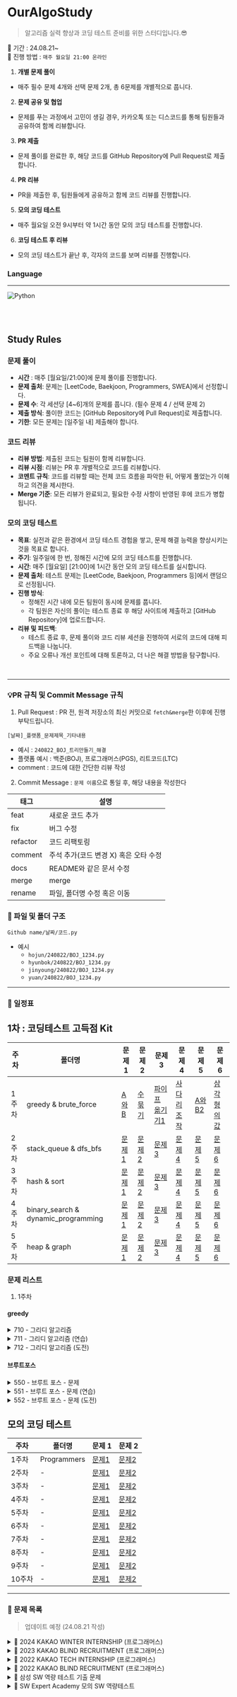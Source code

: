 # OurAlgoStudy

> 알고리즘 실력 향상과 코딩 테스트 준비를 위한 스터디입니다.😎

📌 기간 : 24.08.21~  
📌 진행 방법 :  `매주 월요일 21:00 온라인`

1. **개별 문제 풀이**
- 매주 필수 문제 4개와 선택 문제 2개, 총 6문제를 개별적으로 풉니다.

2. **문제 공유 및 협업**
- 문제를 푸는 과정에서 고민이 생길 경우, 카카오톡 또는 디스코드를 통해 팀원들과 공유하여 함께 리뷰합니다.

3. **PR 제출**
- 문제 풀이를 완료한 후, 해당 코드를 GitHub Repository에 Pull Request로 제출합니다.

4. **PR 리뷰**
- PR을 제출한 후, 팀원들에게 공유하고 함께 코드 리뷰를 진행합니다.

5. **모의 코딩 테스트**
- 매주 월요일 오전 9시부터 약 1시간 동안 모의 코딩 테스트를 진행합니다.

6. **코딩 테스트 후 리뷰**
- 모의 코딩 테스트가 끝난 후, 각자의 코드를 보며 리뷰를 진행합니다.

### Language
<hr>
<img src="https://img.shields.io/badge/python-3776AB?style=for-the-badge&logo=python&logoColor=white" alt="Python" style="vertical-align: middle;"/>


<br><br>


## Study Rules


### 문제 풀이
- **시간** : 매주 [월요일/21:00]에 문제 풀이를 진행합니다.
- **문제 출처**: 문제는 [LeetCode, Baekjoon, Programmers, SWEA]에서 선정합니다.
- **문제 수**: 각 세션당 [4~6]개의 문제를 풉니다. (필수 문제 4 / 선택 문제 2)
- **제출 방식**: 풀이한 코드는 [GitHub Repository에 Pull Request]로 제출합니다.
- **기한**: 모든 문제는 [일주일 내] 제출해야 합니다.


### 코드 리뷰
- **리뷰 방법**: 제출된 코드는 팀원이 함께 리뷰합니다. 
- **리뷰 시점**: 리뷰는 PR 후 개별적으로 코드를 리뷰합니다.
- **코멘트 규칙**: 코드를 리뷰할 때는 전체 코드 흐름을 파악한 뒤, 어떻게 풀었는가 이해하고 의견을 제시한다.
- **Merge 기준**: 모든 리뷰가 완료되고, 필요한 수정 사항이 반영된 후에 코드가 병합됩니다.


### 모의 코딩 테스트
- **목표**: 실전과 같은 환경에서 코딩 테스트 경험을 쌓고, 문제 해결 능력을 향상시키는 것을 목표로 합니다.
- **주기**: 일주일에 한 번, 정해진 시간에 모의 코딩 테스트를 진행합니다.
- **시간**: 매주 [월요일] [21:00]에 1시간 동안 모의 코딩 테스트를 실시합니다.
- **문제 출처**: 테스트 문제는 [LeetCode, Baekjoon, Programmers 등]에서 랜덤으로 선정됩니다.
- **진행 방식**:
  - 정해진 시간 내에 모든 팀원이 동시에 문제를 풉니다.
  - 각 팀원은 자신의 풀이는 테스트 종료 후 해당 사이트에 제출하고 [GitHub Repository]에 업로드합니다.
- **리뷰 및 피드백**:
  - 테스트 종료 후, 문제 풀이와 코드 리뷰 세션을 진행하여 서로의 코드에 대해 피드백을 나눕니다.
  - 주요 오류나 개선 포인트에 대해 토론하고, 더 나은 해결 방법을 탐구합니다.


<br>
<hr>

###  💡PR 규칙 및 Commit Message 규칙 
1. Pull Request : PR 전, 원격 저장소의 최신 커밋으로 `fetch&merge`한 이후에 진행 부탁드립니다.
```
[날짜]_플랫폼_문제제목_기타내용
```

- 예시 : `240822_BOJ_트리만들기_해결`
- 플랫폼 예시 : 백준(BOJ), 프로그래머스(PGS), 리트코드(LTC)
- comment : 코드에 대한 간단한 리뷰 작성
  
2. Commit Message : `문제 이름`으로 통일 후, 해당 내용을 작성한다

| 태그      | 설명                                  |
| --------- | ------------------------------------- |
| feat      | 새로운 코드 추가                      |
| fix       | 버그 수정                             |
| refactor  | 코드 리팩토링                         |
| comment   | 주석 추가(코드 변경 X) 혹은 오타 수정  |
| docs      | README와 같은 문서 수정               |
| merge     | merge                                 |
| rename    | 파일, 폴더명 수정 혹은 이동           |


### 📁 파일 및 폴더 구조
```
Github name/날짜/코드.py
```
- 예시
  - `hojun/240822/BOJ_1234.py`
  - `hyunbok/240822/BOJ_1234.py`
  - `jinyoung/240822/BOJ_1234.py`  
  - `yuan/240822/BOJ_1234.py`  


<hr>

### 📆 일정표 

## 1차 : 코딩테스트 고득점 Kit

| 주차  | 폴더명                | 문제 1             | 문제 2           | 문제 3         | 문제 4         | 문제 5         | 문제 6         |   
|-------|-----------------------|-------------------|------------------|----------------|----------------|----------------|-----------------------------|
| 1주차 | greedy & brute_force       | [A와B](https://www.acmicpc.net/problem/12904)     | [수 묶기](https://www.acmicpc.net/problem/1744)| [파이프 옮기기1](https://www.acmicpc.net/problem/17070)    | [사다리 조작](https://www.acmicpc.net/problem/15684)    | [A와 B2](https://www.acmicpc.net/problem/12919)    | [삼각형의 값](https://www.acmicpc.net/problem/4902)    | `진행중`  |
| 2주차 | stack_queue & dfs_bfs      | [문제1]()     | [문제2](#)| [문제 3](#)    | [문제 4](#)    | [문제 5](#)    | [문제 6](#)    | `진행 예정`  |
| 3주차 | hash & sort                | [문제1](#)     | [문제2](#)| [문제 3](#)    | [문제 4](#)    | [문제 5](#)    | [문제 6](#)    | `진행 예정`  |
| 4주차 | binary_search & dynamic_programming | [문제1](#)     | [문제2](#)| [문제 3](#)    | [문제 4](#)    | [문제 5](#)    | [문제 6](#)    | `진행 예정`  |
| 5주차 | heap & graph               | [문제1](#)     | [문제2](#)| [문제 3](#)    | [문제 4](#)    | [문제 5](#)    | [문제 6](#)    | `진행 예정`  |

### 문제 리스트
1. 1주차
#### greedy
<details>
<summary>710 - 그리디 알고리즘</summary>

| 문제 번호 | 문제 제목 | 링크 |
|-----------|-----------|------|
| 0 | 동전 0 | [문제 링크](https://www.acmicpc.net/problem/11047) |
| 1 | 회의실 배정 | [문제 링크](https://www.acmicpc.net/problem/1931) |
| 2 | ATM | [문제 링크](https://www.acmicpc.net/problem/11399) |
| 3 | 행렬 | [문제 링크](https://www.acmicpc.net/problem/1080) |
| 4 | 전구와 스위치 | [문제 링크](https://www.acmicpc.net/problem/2138) |
| 5 | 동전 뒤집기 | [문제 링크](https://www.acmicpc.net/problem/1285) |
| 6 | 보석 도둑 | [문제 링크](https://www.acmicpc.net/problem/1202) |
| 7 | 손익분기점 | [문제 링크](https://www.acmicpc.net/problem/1712) |
| 8 | 가장 긴 증가하는 부분 수열 2 | [문제 링크](https://www.acmicpc.net/problem/12015) |

</details>

<details>
<summary>711 - 그리디 알고리즘 (연습)</summary>

| 문제 번호 | 문제 제목 | 링크 |
|-----------|-----------|------|
| 0 | 잃어버린 괄호 | [문제 링크](https://www.acmicpc.net/problem/1541) |
| 1 | 수 묶기 | [문제 링크](https://www.acmicpc.net/problem/1744) |
| 2 | 대회 or 인턴 | [문제 링크](https://www.acmicpc.net/problem/2875) |
| 3 | 30 | [문제 링크](https://www.acmicpc.net/problem/10610) |
| 4 | 번들 나이트 | [문제 링크](https://www.acmicpc.net/problem/14235) |
| 5 | AB | [문제 링크](https://www.acmicpc.net/problem/12970) |
| 6 | A와 B | [문제 링크](https://www.acmicpc.net/problem/12904) |

</details>

<details>
<summary>712 - 그리디 알고리즘 (도전)</summary>

| 문제 번호 | 문제 제목 | 링크 |
|-----------|-----------|------|
| 0 | NMK | [문제 링크](https://www.acmicpc.net/problem/16496) |
| 1 | 클러스터 | [문제 링크](https://www.acmicpc.net/problem/1918) |
| 2 | A와 B 2 | [문제 링크](https://www.acmicpc.net/problem/12919) |

</details>

#### 브루트포스
<details>
<summary>550 - 브루트 포스 - 문제</summary>

| 문제 번호 | 문제 제목 | 링크 |
|-----------|-----------|------|
| 0 | 차량 번호판 1 | [문제 링크](https://www.acmicpc.net/problem/16968) |
| 1 | 양념 반 후라이드 반 | [문제 링크](https://www.acmicpc.net/problem/16917) |
| 2 | 로마 숫자 만들기 | [문제 링크](https://www.acmicpc.net/problem/16922) |
| 3 | 십자가 찾기 | [문제 링크](https://www.acmicpc.net/problem/16924) |
| 4 | 나3곱2 | [문제 링크](https://www.acmicpc.net/problem/16936) |
| 5 | 두 스티커 | [문제 링크](https://www.acmicpc.net/problem/16937) |
| 6 | 캠프 준비 | [문제 링크](https://www.acmicpc.net/problem/16938) |
| 7 | 숫자 재배치 | [문제 링크](https://www.acmicpc.net/problem/16943) |
| 8 | 괄호 추가하기 | [문제 링크](https://www.acmicpc.net/problem/16637) |
| 9 | 감시 | [문제 링크](https://www.acmicpc.net/problem/15683) |
| 10 | 등차수열 변화 | [문제 링크](https://www.acmicpc.net/problem/16678) |
| 11 | 치킨 배달 | [문제 링크](https://www.acmicpc.net/problem/15686) |
| 12 | 숫자판 점프 | [문제 링크](https://www.acmicpc.net/problem/2210) |
| 13 | 테트리스 | [문제 링크](https://www.acmicpc.net/problem/3025) |
| 14 | 한윤정이 이탈리아에 가서 아이스크림을 사먹는데 | [문제 링크](https://www.acmicpc.net/problem/2422) |
| 15 | NxM 보드 완주하기 | [문제 링크](https://www.acmicpc.net/problem/9944) |
| 16 | 세 친구 | [문제 링크](https://www.acmicpc.net/problem/17089) |
| 17 | 배열 돌리기 4 | [문제 링크](https://www.acmicpc.net/problem/17406) |

</details>

<details>
<summary>551 - 브루트 포스 - 문제 (연습)</summary>

| 문제 번호 | 문제 제목 | 링크 |
|-----------|-----------|------|
| 0 | 파이프 옮기기 1 | [문제 링크](https://www.acmicpc.net/problem/17070) |
| 1 | 파이프 옮기기 2 | [문제 링크](https://www.acmicpc.net/problem/17069) |
| 2 | 괄호 추가하기 2 | [문제 링크](https://www.acmicpc.net/problem/16639) |
| 3 | 십자가 2개 놓기 | [문제 링크](https://www.acmicpc.net/problem/16925) |
| 4 | 계란으로 계란치기 | [문제 링크](https://www.acmicpc.net/problem/16987) |
| 5 | Baaaaaaaduk2 (Easy) | [문제 링크](https://www.acmicpc.net/problem/16988) |
| 6 | 사다리 조작 | [문제 링크](https://www.acmicpc.net/problem/15684) |
| 7 | 삼차원 핀볼 | [문제 링크](https://www.acmicpc.net/problem/17281) |
| 8 | 매직 스퀘어로 변경하기 | [문제 링크](https://www.acmicpc.net/problem/16945) |
| 9 | A → B | [문제 링크](https://www.acmicpc.net/problem/16953) |

</details>

<details>
<summary>552 - 브루트 포스 - 문제 (도전)</summary>

| 문제 번호 | 문제 제목 | 링크 |
|-----------|-----------|------|
| 16985 | Maaaaaaze | [문제 링크](https://www.acmicpc.net/problem/16985) |
| 16986 | 인싸들의 가위바위보 | [문제 링크](https://www.acmicpc.net/problem/16986) |
| 17090 | 미로 탈출하기 | [문제 링크](https://www.acmicpc.net/problem/17090) |
| 12931 | 두 배 더하기 | [문제 링크](https://www.acmicpc.net/problem/12931) |
| 16958 | 텔레포트 | [문제 링크](https://www.acmicpc.net/problem/16958) |
| 12908 | 텔레포트 3 | [문제 링크](https://www.acmicpc.net/problem/12908) |
| 16957 | 체스판 위의 공 | [문제 링크](https://www.acmicpc.net/problem/16957) |
| 16971 | 배열 B의 값 | [문제 링크](https://www.acmicpc.net/problem/16971) |

</details>


## 모의 코딩 테스트 

| 주차  | 폴더명                | 문제 1             | 문제 2           |
|-------|----------------------|--------------------|-----------------|
| 1주차 | Programmers           | [문제1](#)         | [문제2](#)      |  
| 2주차 | -             | [문제1](#)         | [문제2](#)      |  
| 3주차 | -            | [문제1](#)         | [문제2](#)      |  
| 4주차 | -            | [문제1](#)         | [문제2](#)      |  
| 5주차 | -            | [문제1](#)         | [문제2](#)      |  
| 6주차 | -            | [문제1](#)         | [문제2](#)      |  
| 7주차 | -            | [문제1](#)         | [문제2](#)      |  
| 8주차 | -            | [문제1](#)         | [문제2](#)      |  
| 9주차 | -            | [문제1](#)         | [문제2](#)      |  
| 10주차 | -            | [문제1](#)         | [문제2](#)      |  

<hr>

### 🧾 문제 목록 
> 업데이트 예정 (24.08.21 작성)


<details>
<summary>📄 2024 KAKAO WINTER INTERNSHIP (프로그래머스)</summary>

| 문제                       | 레벨 | URL                                                                 |
|----------------------------|------|---------------------------------------------------------------------|
| 가장 많이 받은 선물             | 1    | [링크](https://school.programmers.co.kr/learn/courses/30/lessons/258712) |
| 도넛과 막대 그래프 | 2    | [링크](https://school.programmers.co.kr/learn/courses/30/lessons/258711) |
| 주사위 고르기              | 3    | [링크](https://school.programmers.co.kr/learn/courses/30/lessons/258709) |
| n + 1 카드게임                   | 3    | [링크](https://school.programmers.co.kr/learn/courses/30/lessons/258707) |
| 산 모양 타일링                   | 3    | [링크](https://school.programmers.co.kr/learn/courses/30/lessons/258705) |

</details>

<details>
<summary>📄 2023 KAKAO BLIND RECRUITMENT (프로그래머스)</summary>

| 문제                       | 레벨 | URL                                                                 |
|----------------------------|------|---------------------------------------------------------------------|
| 개인정보 수집 유효기간             | 1    | [링크](https://school.programmers.co.kr/learn/courses/30/lessons/150370) |
| 택배 배달과 수거하기 | 2    | [링크](https://school.programmers.co.kr/learn/courses/30/lessons/150369) |
| 이모티콘 할인행사    | 2    | [링크](https://school.programmers.co.kr/learn/courses/30/lessons/150368) |
| 표현 가능한 이진트리             | 3    | [링크](https://school.programmers.co.kr/learn/courses/30/lessons/150367) |
| 표 병합                  | 3    | [링크](https://school.programmers.co.kr/learn/courses/30/lessons/150366) |
| 미로 탈출 명령어          | 3    | [링크](https://school.programmers.co.kr/learn/courses/30/lessons/150365) |
| 1,2,3 떨어트리기          | 3    | [링크](https://school.programmers.co.kr/learn/courses/30/lessons/150364) |

</details>


<details>
<summary>📄 2022 KAKAO TECH INTERNSHIP (프로그래머스)</summary>

| 문제                       | 레벨 | URL                                                                 |
|----------------------------|------|---------------------------------------------------------------------|
| 성격 유형 검사하기           | 1    | [링크](https://school.programmers.co.kr/learn/courses/30/lessons/118666) |
| 두 큐 합 같게 만들기         | 2    | [링크](https://school.programmers.co.kr/learn/courses/30/lessons/118667) |
| 코딩 테스트 공부    | 3    | [링크](https://school.programmers.co.kr/learn/courses/30/lessons/118668) |
| 등산 코스 정하기            | 3    | [링크](https://school.programmers.co.kr/learn/courses/30/lessons/118669) |
| 행렬과 연산                 | 4    | [링크](https://school.programmers.co.kr/learn/courses/30/lessons/118670) |

</details>


<details>
<summary>📄 2022 KAKAO BLIND RECRUITMENT (프로그래머스)</summary>

| 문제                       | 레벨 | URL                                                                 |
|----------------------------|------|---------------------------------------------------------------------|
| 신고 결과 받기             | 1    | [링크](https://school.programmers.co.kr/learn/courses/30/lessons/92334) |
| k진수에서 소수 개수 구하기 | 2    | [링크](https://school.programmers.co.kr/learn/courses/30/lessons/92335) |
| 주차 요금 계산              | 2    | [링크](https://school.programmers.co.kr/learn/courses/30/lessons/92341) |
| 양궁대회                   | 2    | [링크](https://school.programmers.co.kr/learn/courses/30/lessons/92342) |
| 양과 늑대                   | 3    | [링크](https://school.programmers.co.kr/learn/courses/30/lessons/92343) |
| 파괴되지 않은 건물          | 3    | [링크](https://school.programmers.co.kr/learn/courses/30/lessons/92344) |
| 사라지는 발판               | 3    | [링크](https://school.programmers.co.kr/learn/courses/30/lessons/92345) |

</details>

<details>
<summary>📄 삼성 SW 역량 테스트 기출 문제</summary>

| 문제 번호 | 제목                | URL                                                 |
|-----------|---------------------|-----------------------------------------------------|
| 13460     | 구슬 탈출 2          | [링크](https://www.acmicpc.net/problem/13460)       |
| 12100     | 2048(Easy)           | [링크](https://www.acmicpc.net/problem/12100)       |
| 3190      | 뱀                   | [링크](https://www.acmicpc.net/problem/3190)        |
| 13458     | 시험 감독            | [링크](https://www.acmicpc.net/problem/13458)       |
| 14499     | 주사위 굴리기        | [링크](https://www.acmicpc.net/problem/14499)       |
| 14500     | 테트로미노           | [링크](https://www.acmicpc.net/problem/14500)       |
| 14501     | 퇴사                 | [링크](https://www.acmicpc.net/problem/14501)       |
| 14502     | 연구소               | [링크](https://www.acmicpc.net/problem/14502)       |
| 14503     | 로봇 청소기          | [링크](https://www.acmicpc.net/problem/14503)       |
| 14888     | 연산자 끼워넣기      | [링크](https://www.acmicpc.net/problem/14888)       |
| 14889     | 스타트와 링크        | [링크](https://www.acmicpc.net/problem/14889)       |
| 14890     | 경사로               | [링크](https://www.acmicpc.net/problem/14890)       |
| 14891     | 톱니바퀴            | [링크](https://www.acmicpc.net/problem/14891)       |
| 15683     | 감시                 | [링크](https://www.acmicpc.net/problem/15683)       |
| 15684     | 사다리 조작          | [링크](https://www.acmicpc.net/problem/15684)       |
| 15685     | 드래곤 커브          | [링크](https://www.acmicpc.net/problem/15685)       |
| 15686     | 치킨 배달            | [링크](https://www.acmicpc.net/problem/15686)       |
| 5373      | 큐빙                 | [링크](https://www.acmicpc.net/problem/5373)        |
| 16234     | 인구 이동            | [링크](https://www.acmicpc.net/problem/16234)       |
| 16235     | 나무 재테크          | [링크](https://www.acmicpc.net/problem/16235)       |
| 16236     | 아기 상어            | [링크](https://www.acmicpc.net/problem/16236)       |
| 17144     | 미세먼지 안녕!       | [링크](https://www.acmicpc.net/problem/17144)       |
| 17143     | 낚시왕               | [링크](https://www.acmicpc.net/problem/17143)       |
| 17140     | 이차원 배열과 연산   | [링크](https://www.acmicpc.net/problem/17140)       |
| 17142     | 연구소 3             | [링크](https://www.acmicpc.net/problem/17142)       |
| 17779     | 게리맨더링 2         | [링크](https://www.acmicpc.net/problem/17779)       |
| 17837     | 새로운 게임 2        | [링크](https://www.acmicpc.net/problem/17837)       |
| 17822     | 원판 돌리기          | [링크](https://www.acmicpc.net/problem/17822)       |
| 17825     | 주사위 윷놀이        | [링크](https://www.acmicpc.net/problem/17825)       |
| 19235     | 모노미노도미노       | [링크](https://www.acmicpc.net/problem/19235)       |
| 20061     | 모노미노도미노 2     | [링크](https://www.acmicpc.net/problem/20061)       |
| 19236     | 청소년 상어          | [링크](https://www.acmicpc.net/problem/19236)       |
| 19237     | 어른 상어            | [링크](https://www.acmicpc.net/problem/19237)       |
| 19238     | 스타트 택시          | [링크](https://www.acmicpc.net/problem/19238)       |
| 20055     | 컨베이어 벨트 위의 로봇 | [링크](https://www.acmicpc.net/problem/20055)    |
| 20056     | 마법사 상어와 파이어볼 | [링크](https://www.acmicpc.net/problem/20056)    |
| 20057     | 마법사 상어와 토네이도 | [링크](https://www.acmicpc.net/problem/20057)    |
| 20058     | 마법사 상어와 파이어스톰 | [링크](https://www.acmicpc.net/problem/20058)   |

</details>


<details>
<summary>📄 SW Expert Academy 모의 SW 역량테스트</summary>

| 문제 번호 | 제목                 | URL                                                 |
|-----------|----------------------|-----------------------------------------------------|
| 1949      | 등산로 조성          | [클릭](https://swexpertacademy.com/main/code/problem/problemDetail.do?contestProbId=AV5PoOKKAPIDFAUq) |
| 1953      | 탈주범 검거          | [클릭](https://swexpertacademy.com/main/code/problem/problemDetail.do?contestProbId=AV5PjMgaALgDFAUq) |
| 2105      | 디저트 카페          | [클릭](https://swexpertacademy.com/main/code/problem/problemDetail.do?contestProbId=AV6cKgUaABoDFAXq) |
| 2112      | 보호 필름            | [클릭](https://swexpertacademy.com/main/code/problem/problemDetail.do?contestProbId=AV6cNwk6A2QDFAXq) |
| 2117      | 홈 방범 서비스       | [클릭](https://swexpertacademy.com/main/code/problem/problemDetail.do?contestProbId=AV7GOPPaAEcDFAXB) |
| 2382      | 미생물 격리          | [클릭](https://swexpertacademy.com/main/code/problem/problemDetail.do?contestProbId=AV5-BEEqAK0DFAVl) |
| 2383      | 점심 식사시간        | [클릭](https://swexpertacademy.com/main/code/problem/problemDetail.do?contestProbId=AV5-BEEqAK0DFAVl) |
| 4013      | 특이한 자석          | [클릭](https://swexpertacademy.com/main/code/problem/problemDetail.do?contestProbId=AWHzR0p6Al8DFAW2) |
| 4014      | 활주로 건설          | [클릭](https://swexpertacademy.com/main/code/problem/problemDetail.do?contestProbId=AWHzR0p6Al8DFAW2) |
| 5644      | 무선 충전            | [클릭](https://swexpertacademy.com/main/code/problem/problemDetail.do?contestProbId=AWXGFInKezEDFAUo) |
| 5648      | 원자 소멸 시뮬레이션 | [클릭](https://swexpertacademy.com/main/code/problem/problemDetail.do?contestProbId=AWXGFInKezEDFAUo) |
| 5650      | 핀볼 게임            | [클릭](https://swexpertacademy.com/main/code/problem/problemDetail.do?contestProbId=AWXGFInKezEDFAUo) |
| 5653      | 줄기세포배양         | [클릭](https://swexpertacademy.com/main/code/problem/problemDetail.do?contestProbId=AWXGFInKezEDFAUo) |
| 5656      | 벽돌 깨기            | [클릭](https://swexpertacademy.com/main/code/problem/problemDetail.do?contestProbId=AWXGFInKezEDFAUo) |
| 5658      | 보물상자 비밀번호    | [클릭](https://swexpertacademy.com/main/code/problem/problemDetail.do?contestProbId=AWXGFInKezEDFAUo) |

</details>
